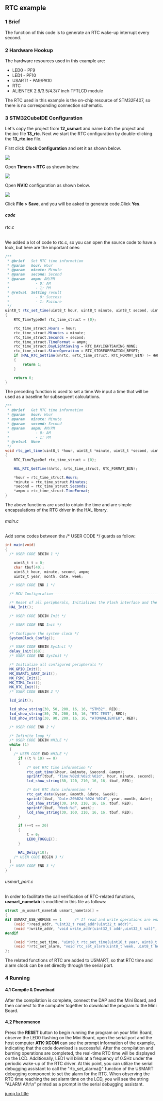 ## RTC example<a name="brief"></a>

### 1 Brief
The function of this code is to generate an RTC wake-up interrupt every second.
### 2 Hardware Hookup
The hardware resources used in this example are:
+ LED0 - PF9
+ LED1 - PF10
+ USART1 - PA9/PA10
+ RTC
+ ALIENTEK  2.8/3.5/4.3/7 inch TFTLCD module

The RTC used in this example is the on-chip resource of STM32F407, so there is no corresponding connection schematic.

### 3 STM32CubeIDE Configuration


Let's copy the project from  **12_usmart** and name both the project and the.ioc file **13_rtc**. Next we start the RTC configuration by double-clicking the **13_rtc.ioc** file.

First click **Clock Configuration** and set it as shown below.

<img src="../../1_docs/3_figures/13_rtc/02_rtc.png">

Open **Timers > RTC** as shown below.

<img src="../../1_docs/3_figures/13_rtc/03_config.png">

Open **NVIC** configuration as shown below.

<img src="../../1_docs/3_figures/13_rtc/04_nvic.png">

Click **File > Save**, and you will be asked to generate code.Click **Yes**.

##### code
###### rtc.c
We added a lot of code to rtc.c, so you can open the source code to have a look, but here are the important ones:
```c#
/**
 * @brief   Set RTC time information
 * @param   hour: Hour
 * @param   minute: Minute
 * @param   second: Second
 * @param   ampm: AM/PM
 *            - 0: AM
 *            - 1: PM
 * @retval  Setting result
 *            - 0: Success
 *            - 1: Failure
 */
uint8_t rtc_set_time(uint8_t hour, uint8_t minute, uint8_t second, uint8_t ampm)
{
    RTC_TimeTypeDef rtc_time_struct = {0};

    rtc_time_struct.Hours = hour;
    rtc_time_struct.Minutes = minute;
    rtc_time_struct.Seconds = second;
    rtc_time_struct.TimeFormat = ampm;
    rtc_time_struct.DayLightSaving = RTC_DAYLIGHTSAVING_NONE;
    rtc_time_struct.StoreOperation = RTC_STOREOPERATION_RESET;
    if (HAL_RTC_SetTime(&hrtc, &rtc_time_struct, RTC_FORMAT_BIN) != HAL_OK)
    {
        return 1;
    }

    return 0;
}
```
The preceding function is used to set a time.We input a time that will be used as a baseline for subsequent calculations.

```c#
/**
 * @brief   Get RTC time information
 * @param   hour: Hour
 * @param   minute: Minute
 * @param   second: Second
 * @param   ampm: AM/PM
 *            - 0: AM
 *            - 1: PM
 * @retval  None
 */
void rtc_get_time(uint8_t *hour, uint8_t *minute, uint8_t *second, uint8_t *ampm)
{
    RTC_TimeTypeDef rtc_time_struct = {0};

    HAL_RTC_GetTime(&hrtc, &rtc_time_struct, RTC_FORMAT_BIN);

    *hour = rtc_time_struct.Hours;
    *minute = rtc_time_struct.Minutes;
    *second = rtc_time_struct.Seconds;
    *ampm = rtc_time_struct.TimeFormat;
}
```
The above functions are used to obtain the time and are simple encapsulations of the RTC driver in the HAL library.

###### main.c
Add some codes between the /* USER CODE */ guards as follow:
```c#
int main(void)
{
  /* USER CODE BEGIN 1 */

    uint8_t t = 0;
    char tbuf[40];
    uint8_t hour, minute, second, ampm;
    uint8_t year, month, date, week;

  /* USER CODE END 1 */

  /* MCU Configuration--------------------------------------------------------*/

  /* Reset of all peripherals, Initializes the Flash interface and the Systick. */
  HAL_Init();

  /* USER CODE BEGIN Init */

  /* USER CODE END Init */

  /* Configure the system clock */
  SystemClock_Config();

  /* USER CODE BEGIN SysInit */
  delay_init(168);
  /* USER CODE END SysInit */

  /* Initialize all configured peripherals */
  MX_GPIO_Init();
  MX_USART1_UART_Init();
  MX_FSMC_Init();
  MX_TIM4_Init();
  MX_RTC_Init();
  /* USER CODE BEGIN 2 */

  lcd_init();

  lcd_show_string(30, 50, 200, 16, 16, "STM32", RED);
  lcd_show_string(30, 70, 200, 16, 16, "RTC TEST", RED);
  lcd_show_string(30, 90, 200, 16, 16, "ATOM@ALIENTEK", RED);

  /* USER CODE END 2 */

  /* Infinite loop */
  /* USER CODE BEGIN WHILE */
  while (1)
  {
    /* USER CODE END WHILE */
      if ((t % 10) == 0)
      {
          /* Get RTC time information */
          rtc_get_time(&hour, &minute, &second, &ampm);
          sprintf(tbuf, "Time:%02d:%02d:%02d", hour, minute, second);
          lcd_show_string(30, 120, 210, 16, 16, tbuf, RED);

          /* Get RTC date information */
          rtc_get_date(&year, &month, &date, &week);
          sprintf(tbuf, "Date:20%02d-%02d-%02d", year, month, date);
          lcd_show_string(30, 140, 210, 16, 16, tbuf, RED);
          sprintf(tbuf, "Week:%d", week);
          lcd_show_string(30, 160, 210, 16, 16, tbuf, RED);
      }

      if (++t == 20)
      {
          t = 0;
          LED0_TOGGLE();
      }

	  HAL_Delay(10);
    /* USER CODE BEGIN 3 */
  }
  /* USER CODE END 3 */
}
```

###### usmart_port.c
In order to facilitate the call verification of RTC-related functions, **usmart_nametab** is modified in this file as follows:
```c#
struct _m_usmart_nametab usmart_nametab[] =
{
#if USMART_USE_WRFUNS == 1      /* If read and write operations are enabled */
    (void *)read_addr, "uint32_t read_addr(uint32_t addr)",
    (void *)write_addr, "void write_addr(uint32_t addr,uint32_t val)",
#endif

    (void *)rtc_set_time, "uint8_t rtc_set_time(uint16_t year, uint8_t month, uint8_t date, uint8_t hour, uint8_t minute, uint8_t second)",
    (void *)rtc_set_alarm, "void rtc_set_alarm(uint8_t week, uint8_t hour, uint8_t minute, uint8_t second)",
};
```
The related functions of RTC are added to USMART, so that RTC time and alarm clock can be set directly through the serial port.

### 4 Running

#### 4.1 Compile & Download

After the compilation is complete, connect the DAP and the Mini Board, and then connect to the computer together to download the program to the Mini Board.

#### 4.2 Phenomenon

Press the **RESET** button to begin running the program on your Mini Board, observe the LED0 flashing on the Mini Board, open the serial port and the host computer **ATK-XCOM** can see the prompt information of the example, indicating that the code download is successful. 
After the compilation and burning operations are completed, the real-time RTC time will be displayed on the LCD. Additionally, LED1 will blink at a frequency of 0.5Hz under the periodic wake-up of the RTC driver. At this point, you can utilize the serial debugging assistant to call the "rtc_set_alarma()" function of the USMART debugging component to set the alarm for the RTC. When observing the RTC time reaching the set alarm time on the LCD, you will see the string "ALARM A!\r\n" printed as a prompt in the serial debugging assistant.

[jump to title](#brief)